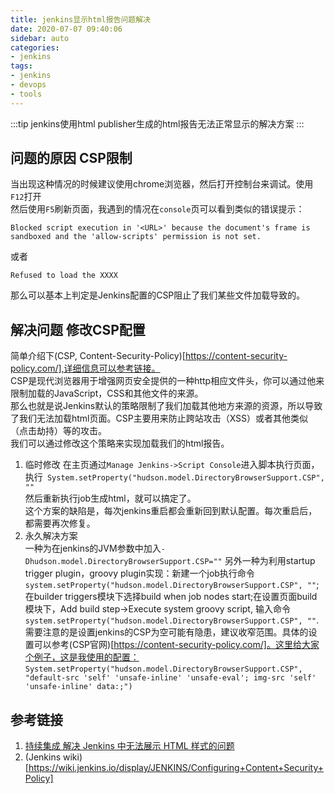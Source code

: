 ```yaml
---
title: jenkins显示html报告问题解决
date: 2020-07-07 09:40:06
sidebar: auto
categories:
- jenkins
tags:
- jenkins
- devops
- tools
---
```

:::tip
jenkins使用html publisher生成的html报告无法正常显示的解决方案
:::
<!-- more -->
## 问题的原因 CSP限制
当出现这种情况的时候建议使用chrome浏览器，然后打开控制台来调试。使用```F12```打开  
然后使用```F5```刷新页面，我遇到的情况在```console```页可以看到类似的错误提示：
```
Blocked script execution in '<URL>' because the document's frame is sandboxed and the 'allow-scripts' permission is not set.
```
或者
```
Refused to load the XXXX
```
那么可以基本上判定是Jenkins配置的CSP阻止了我们某些文件加载导致的。  
## 解决问题 修改CSP配置
简单介绍下(CSP, Content-Security-Policy)[https://content-security-policy.com/],详细信息可以参考链接。  
CSP是现代浏览器用于增强网页安全提供的一种http相应文件头，你可以通过他来限制加载的JavaScript，CSS和其他文件的来源。  
那么也就是说Jenkins默认的策略限制了我们加载其他地方来源的资源，所以导致了我们无法加载html页面。CSP主要用来防止跨站攻击（XSS）或者其他类似（点击劫持）等的攻击。  
我们可以通过修改这个策略来实现加载我们的html报告。  
1. 临时修改
在主页通过```Manage Jenkins->Script Console```进入脚本执行页面，执行```
System.setProperty("hudson.model.DirectoryBrowserSupport.CSP", ""```  
然后重新执行job生成html，就可以搞定了。  
这个方案的缺陷是，每次jenkins重启都会重新回到默认配置。每次重启后，都需要再次修复。  
2. 永久解决方案  
一种为在jenkins的JVM参数中加入```-Dhudson.model.DirectoryBrowserSupport.CSP=""```
另外一种为利用startup trigger plugin，groovy plugin实现：新建一个job执行命令```system.setProperty("hudson.model.DirectoryBrowserSupport.CSP", ""```;在builder triggers模块下选择build when job nodes start;在设置页面build模块下，Add build step->Execute system groovy script, 输入命令```system.setProperty("hudson.model.DirectoryBrowserSupport.CSP", ""```.  
需要注意的是设置jenkins的CSP为空可能有隐患，建议收窄范围。具体的设置可以参考(CSP官网)[https://content-security-policy.com/]。这里给大家个例子，这是我使用的配置：  
```System.setProperty("hudson.model.DirectoryBrowserSupport.CSP", "default-src 'self' 'unsafe-inline' 'unsafe-eval'; img-src 'self' 'unsafe-inline' data:;")```


## 参考链接
1. [持续集成 解决 Jenkins 中无法展示 HTML 样式的问题](https://blog.csdn.net/weixin_33755847/article/details/93219448)
2. (Jenkins wiki)[https://wiki.jenkins.io/display/JENKINS/Configuring+Content+Security+Policy]
